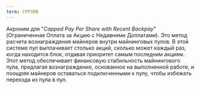 ```yaml
---
term: CPPSRB
---
```


Акроним для "*Capped Pay Per Share with Recent Backpay*" (Ограниченная Оплата за Акцию с Недавними Доплатами). Это метод расчета вознаграждения майнеров внутри майнинговых пулов. В этой системе пул выплачивает столько акций, сколько может каждый раз, когда находится блок, отдавая приоритет самым последним акциям. Этот метод обеспечивает финансовую стабильность майнингового пула, предлагая вознаграждение, основанное на выполненной работе, и поощряя майнеров оставаться подключенными к пулу, чтобы избежать перехода из пула в пул.